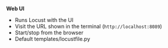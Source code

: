 **Web UI**
- Runs Locust with the UI
- Visit the URL shown in the terminal (`http://localhost:8089`)
- Start/stop from the browser
- Default templates/locustfile.py

